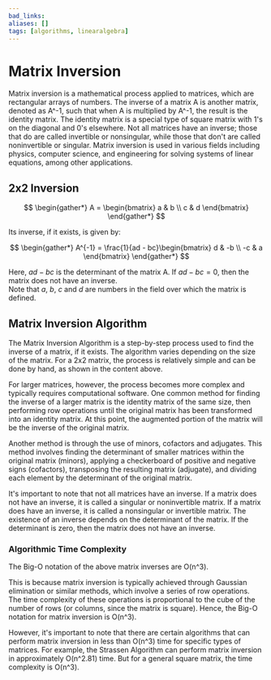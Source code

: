 ```yaml
---
bad_links: 
aliases: []
tags: [algorithms, linearalgebra]
---
```

# Matrix Inversion

Matrix inversion is a mathematical process applied to matrices, which are rectangular arrays of numbers. The inverse of a matrix A is another matrix, denoted as A^-1, such that when A is multiplied by A^-1, the result is the identity matrix. The identity matrix is a special type of square matrix with 1's on the diagonal and 0's elsewhere. Not all matrices have an inverse; those that do are called invertible or nonsingular, while those that don't are called noninvertible or singular. Matrix inversion is used in various fields including physics, computer science, and engineering for solving systems of linear equations, among other applications.

## 2x2 Inversion

$$
\begin{gather*} 
A = \begin{bmatrix} a & b \\ c & d \end{bmatrix}
\end{gather*}
$$

Its inverse, if it exists, is given by:

$$
\begin{gather*} 
A^{-1} = \frac{1}{ad - bc}\begin{bmatrix} d & -b \\ -c & a \end{bmatrix}
\end{gather*}
$$

Here, $ad-bc$ is the determinant of the matrix A. If $ad-bc = 0$, then the matrix does not have an inverse.  
Note that $a$, $b$, $c$ and $d$ are numbers in the field over which the matrix is defined.

## Matrix Inversion Algorithm

The Matrix Inversion Algorithm is a step-by-step process used to find the inverse of a matrix, if it exists. The algorithm varies depending on the size of the matrix. For a 2x2 matrix, the process is relatively simple and can be done by hand, as shown in the content above. 

For larger matrices, however, the process becomes more complex and typically requires computational software. One common method for finding the inverse of a larger matrix is the identity matrix of the same size, then performing row operations until the original matrix has been transformed into an identity matrix. At this point, the augmented portion of the matrix will be the inverse of the original matrix.

Another method is through the use of minors, cofactors and adjugates. This method involves finding the determinant of smaller matrices within the original matrix (minors), applying a checkerboard of positive and negative signs (cofactors), transposing the resulting matrix (adjugate), and dividing each element by the determinant of the original matrix.

It's important to note that not all matrices have an inverse. If a matrix does not have an inverse, it is called a singular or noninvertible matrix. If a matrix does have an inverse, it is called a nonsingular or invertible matrix. The existence of an inverse depends on the determinant of the matrix. If the determinant is zero, then the matrix does not have an inverse.

### Algorithmic Time Complexity

The Big-O notation of the above matrix inverses are O(n^3). 

This is because matrix inversion is typically achieved through Gaussian elimination or similar methods, which involve a series of row operations. The time complexity of these operations is proportional to the cube of the number of rows (or columns, since the matrix is square). Hence, the Big-O notation for matrix inversion is O(n^3). 

However, it's important to note that there are certain algorithms that can perform matrix inversion in less than O(n^3) time for specific types of matrices. For example, the Strassen Algorithm can perform matrix inversion in approximately O(n^2.81) time. But for a general square matrix, the time complexity is O(n^3).